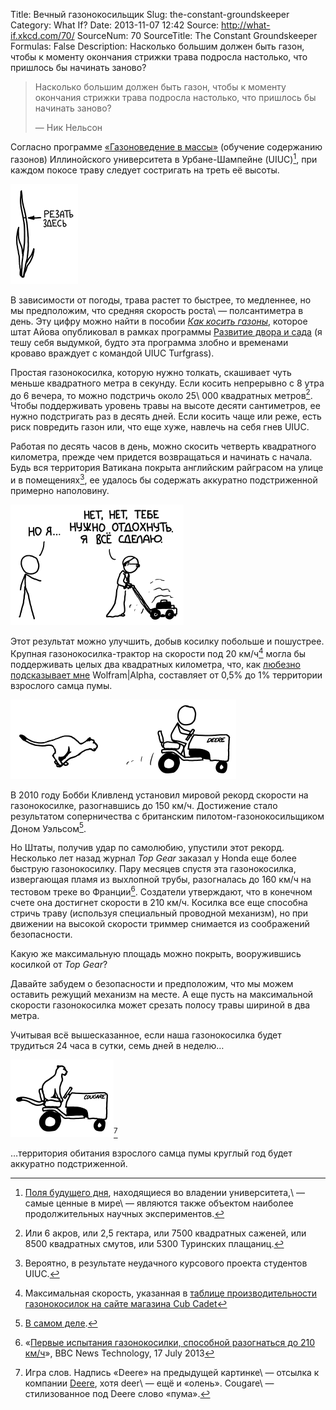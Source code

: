 Title: Вечный газонокосильщик
Slug: the-constant-groundskeeper
Category: What If?
Date: 2013-11-07 12:42
Source: http://what-if.xkcd.com/70/
SourceNum: 70
SourceTitle: The Constant Groundskeeper
Formulas: False
Description: Насколько большим должен быть газон, чтобы к моменту окончания стрижки трава подросла настолько, что пришлось бы начинать заново?

> Насколько большим должен быть газон, чтобы к моменту окончания стрижки трава подросла настолько, что пришлось бы начинать заново?
>
> — Ник Нельсон

Согласно программе [«Газоноведение в массы»][1] (обучение содержанию газонов) Иллинойского университета в Урбане-Шампейне (UIUC)[^1], при каждом покосе траву следует состригать на треть её высоты.

[^1]: [Поля будущего дня][2], находящиеся во владении университета,\ — самые ценные в мире\ — являются также объектом наиболее продолжительных научных экспериментов.

![](/uploads/070-the-constant-groundskeeper/lawn_cuthere_ru.png "План битвы UIUC Turfgrass 2013, по-видимому.")

В зависимости от погоды, трава растет то быстрее, то медленнее, но мы предположим, что средняя скорость роста\ — полсантиметра в день. Эту цифру можно найти в пособии _[Как косить газоны][3]_, которое штат Айова опубликовал в рамках программы [Развитие двора и сада][4] (я тешу себя выдумкой, будто эта программа злобно и временами кроваво враждует с командой UIUC Turfgrass).

Простая газонокосилка, которую нужно толкать, скашивает чуть меньше квадратного метра в секунду. Если косить непрерывно с 8 утра до 6 вечера, то можно подстричь около 25\ 000 квадратных метров[^2]. Чтобы поддерживать уровень травы на высоте десяти сантиметров, ее нужно подстригать раз в десять дней. Если косить чаще или реже, есть риск повредить газон или, что еще хуже, навлечь на себя гнев UIUC.

[^2]: Или 6 акров, или 2,5 гектара, или 7500 квадратных саженей, или 8500 квадратных смутов, или 5300 Туринских плащаниц.

Работая по десять часов в день, можно скосить четверть квадратного километра, прежде чем придется возвращаться и начинать с начала. Будь вся территория Ватикана покрыта английским райграсом на улице и в помещениях[^3], ее удалось бы содержать аккуратно подстриженной примерно наполовину.

[^3]: Вероятно, в результате неудачного курсового проекта студентов UIUC.

![](/uploads/070-the-constant-groundskeeper/lawn_pope_ru.png "А с помощью Пенсионера Бенедикта XVI можно выкосить хоть всю территорию разом!")

Этот результат можно улучшить, добыв косилку побольше и пошустрее. Крупная газонокосилка-трактор на скорости под 20 км/ч[^4] могла бы поддерживать целых два квадратных километра, что, как [любезно подсказывает мне][5] Wolfram|Alpha, составляет от 0,5% до 1% территории взрослого самца пумы.

[^4]: Максимальная скорость, указанная в [таблице производительности газонокосилок на сайте магазина Cub Cadet][6]

![](/uploads/070-the-constant-groundskeeper/lawn_cougar.png "Пума преследует Оленя.")

В 2010 году Бобби Кливленд установил мировой рекорд скорости на газонокосилке, разогнавшись до 150 км/ч. Достижение стало результатом соперничества с британским пилотом-газонокосильщиком Доном Уэльсом[^5].

[^5]: [В самом деле][7].

Но Штаты, получив удар по самолюбию, упустили этот рекорд. Несколько лет назад журнал _Top Gear_ заказал у Honda еще более быструю газонокосилку. Пару месяцев спустя эта газонокосилка, извергающая пламя из выхлопной трубы, разогналась до 160 км/ч на тестовом треке во Франции[^6]. Создатели утверждают, что в конечном счете она достигнет скорости в 210 км/ч. Косилка все еще способна стричь траву (используя специальный проводной механизм), но при движении на высокой скорости триммер снимается из соображений безопасности.

[^6]: «[Первые испытания газонокосилки, способной разогнаться до 210 км/ч][8]», BBC News Technology, 17 July 2013

Какую же максимальную площадь можно покрыть, вооружившись косилкой от _Top Gear_?

Давайте забудем о безопасности и предположим, что мы можем оставить режущий механизм на месте. А еще пусть на максимальной скорости газонокосилка может срезать полосу травы шириной в два метра.

Учитывая всё вышесказанное, если наша газонокосилка будет трудиться 24 часа в сутки, семь дней в неделю…

![](/uploads/070-the-constant-groundskeeper/lawn_cougar_2.png "Поскольку в Европе пумы не водятся, американцам стоит попробовать поставить рекорд «максимальной скорости на газонокосилке, управляемой пумой»\ — его они должны удержать.")[^a]

[^a]: Игра слов. Надпись «Deere» на предыдущей картинке\ — отсылка к компании [Deere][9], хотя deer\ — ещё и «олень». Cougare\ — стилизованное под Deere слово «пума».

…территория обитания взрослого самца пумы круглый год будет аккуратно подстриженной.

[1]: http://www.turf.uiuc.edu/extension/ext-mow.html

[2]: http://admissions.illinois.edu/visit/selfguided/quad.html#morrow

[3]: http://www.extension.iastate.edu/publications/pm1213.pdf

[4]: http://www.yardandgarden.extension.iastate.edu/

[5]: http://www.wolframalpha.com/input/?i=2+km%5E2

[6]: http://www.cubcadet.com/webapp/wcs/stores/servlet/CubCadetFullPageArticleDisplayView?langId=-1&storeId=10051&catalogId=14101&pageView=Cubcadet_Commercial/AcresPerHour.html

[7]: http://reviews.cnet.com/8301-13746_7-20017942-48.html

[8]: http://www.bbc.co.uk/news/technology-23342347

[9]: http://ru.wikipedia.org/wiki/Deere_%26_Company
